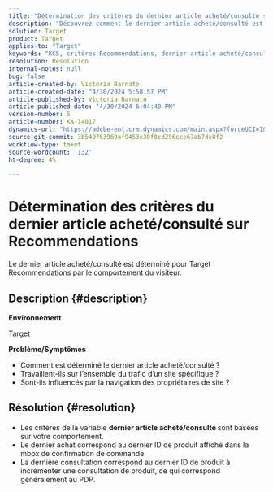 ```yaml
---
title: "Détermination des critères du dernier article acheté/consulté sur Recommendations"
description: "Découvrez comment le dernier article acheté/consulté est déterminé pour Target Recommendations."
solution: Target
product: Target
applies-to: "Target"
keywords: "KCS, critères Recommendations, dernier article acheté/consulté, Target"
resolution: Resolution
internal-notes: null
bug: false
article-created-by: Victoria Barnato
article-created-date: "4/30/2024 5:58:57 PM"
article-published-by: Victoria Barnato
article-published-date: "4/30/2024 6:04:40 PM"
version-number: 5
article-number: KA-14017
dynamics-url: "https://adobe-ent.crm.dynamics.com/main.aspx?forceUCI=1&pagetype=entityrecord&etn=knowledgearticle&id=f1a4cd4e-1b07-ef11-9f89-000d3a31b84a"
source-git-commit: 3b549763969af9453e30f0cd296ece67ab7de8f2
workflow-type: tm+mt
source-wordcount: '132'
ht-degree: 4%

---
```


# Détermination des critères du dernier article acheté/consulté sur Recommendations


Le dernier article acheté/consulté est déterminé pour Target Recommendations par le comportement du visiteur.

## Description {#description}


<b>Environnement</b>

Target



<b>Problème/Symptômes</b>

- Comment est déterminé le dernier article acheté/consulté ?
- Travaillent-ils sur l’ensemble du trafic d’un site spécifique ?
- Sont-ils influencés par la navigation des propriétaires de site ?





## Résolution {#resolution}


- Les critères de la variable <b>dernier article acheté/consulté </b>sont basées sur votre comportement.
- Le dernier achat correspond au dernier ID de produit affiché dans la mbox de confirmation de commande.
- La dernière consultation correspond au dernier ID de produit à incrémenter une consultation de produit, ce qui correspond généralement au PDP.

